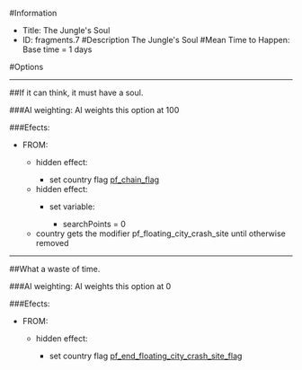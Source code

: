 #Information
 - Title: The Jungle's Soul
 - ID: fragments.7
#Description
The Jungle's Soul
#Mean Time to Happen:
Base time = 1 days

#Options

___
##If it can think, it must have a soul.

###AI weighting:
AI weights this option at 100


###Efects:<ul><li>FROM:</li><ul><li>hidden effect:</li><ul><li>set country flag [pf_chain_flag](../flags/pf_chain_flag.md)</li></ul><li>hidden effect:</li><ul><li>set variable:</li><ul><li>searchPoints = 0</li></ul></ul><li>country gets the modifier pf_floating_city_crash_site until otherwise removed</li></ul></ul>

___
##What a waste of time.

###AI weighting:
AI weights this option at 0


###Efects:<ul><li>FROM:</li><ul><li>hidden effect:</li><ul><li>set country flag [pf_end_floating_city_crash_site_flag](../flags/pf_end_floating_city_crash_site_flag.md)</li></ul></ul></ul>
